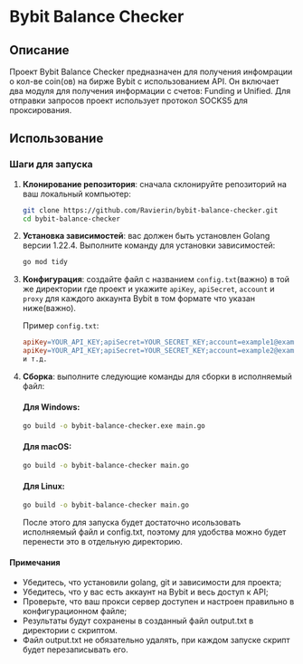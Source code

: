 # Bybit Balance Checker

## Описание

Проект Bybit Balance Checker предназначен для получения инфомрации о кол-ве coin(ов) на бирже Bybit с использованием API. Он включает два модуля для получения информации с счетов: Funding и Unified. Для отправки запросов проект использует протокол SOCKS5 для проксирования.

## Использование

### Шаги для запуска

1. **Клонирование репозитория**: сначала склонируйте репозиторий на ваш локальный компьютер:
   ```bash
   git clone https://github.com/Ravierin/bybit-balance-checker.git
   cd bybit-balance-checker
   ```
2. **Установка зависимостей**:  вас должен быть установлен Golang версии 1.22.4. Выполните команду для установки зависимостей:
   ```bash
   go mod tidy
   ```
3. **Конфигурация**: создайте файл с названием `config.txt`(важно) в той же директории где проект и укажите `apiKey`, `apiSecret`, `account` и `proxy` для каждого аккаунта Bybit в том формате что указан ниже(важно).

   Пример `config.txt`:
   ```makefile
   apiKey=YOUR_API_KEY;apiSecret=YOUR_SECRET_KEY;account=example1@example.com;proxy=IP:PORT:LOGIN:PASSWORD
   apiKey=YOUR_API_KEY;apiSecret=YOUR_SECRET_KEY;account=example2@example.com;proxy=IP:PORT:LOGIN:PASSWORD
   и т.д.
   ```
4. **Сборка**: выполните следующие команды для сборки в исполняемый файл:

   #### Для Windows:
   ```bash
   go build -o bybit-balance-checker.exe main.go
   ```
   #### Для macOS:
   ```bash
   go build -o bybit-balance-checker main.go
   ```
   #### Для Linux:
   ```bash
   go build -o bybit-balance-checker main.go 
   ```
   После этого для запуска будет достаточно исользовать исполняемый файл и config.txt, поэтому для удобства можно будет перенести это в отдельную директорию.
   
#### Примечания
   - Убедитесь, что установили golang, git и зависимости для проекта;
   - Убедитесь, что у вас есть аккаунт на Bybit и весь доступ к API;
   - Проверьте, что ваш прокси сервер доступен и настроен правильно в конфигурационном файле;
   - Результаты будут сохранены в созданный файл output.txt в директории с скриптом.
   - Файл output.txt не обязательно удалять, при каждом запуске скрипт будет перезаписывать его.

